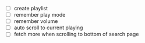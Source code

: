 - [ ] create playlist
- [ ] remember play mode
- [ ] remember volume
- [ ] auto scroll to current playing
- [ ] fetch more when scrolling to bottom of search page